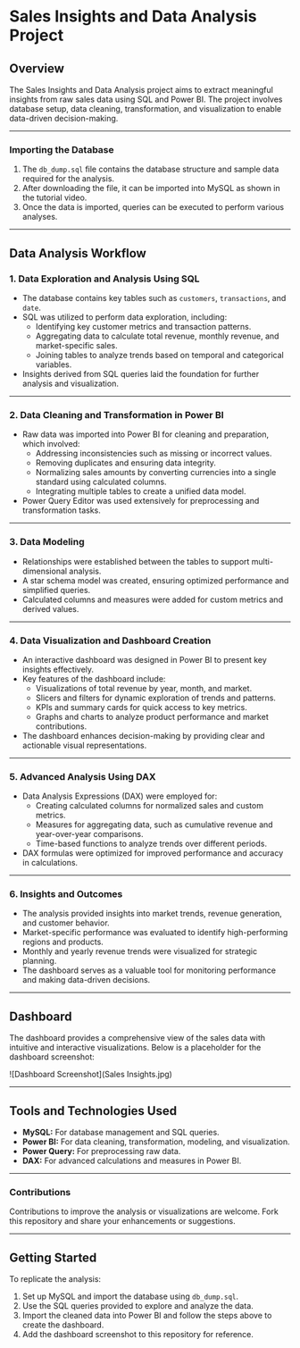 # Sales Insights and Data Analysis Project

## Overview
The Sales Insights and Data Analysis project aims to extract meaningful insights from raw sales data using SQL and Power BI. The project involves database setup, data cleaning, transformation, and visualization to enable data-driven decision-making.

---

### Importing the Database
1. The `db_dump.sql` file contains the database structure and sample data required for the analysis.
2. After downloading the file, it can be imported into MySQL as shown in the tutorial video.
3. Once the data is imported, queries can be executed to perform various analyses.

---

## Data Analysis Workflow

### 1. Data Exploration and Analysis Using SQL
- The database contains key tables such as `customers`, `transactions`, and `date`. 
- SQL was utilized to perform data exploration, including:
  - Identifying key customer metrics and transaction patterns.
  - Aggregating data to calculate total revenue, monthly revenue, and market-specific sales.
  - Joining tables to analyze trends based on temporal and categorical variables.
- Insights derived from SQL queries laid the foundation for further analysis and visualization.

---

### 2. Data Cleaning and Transformation in Power BI
- Raw data was imported into Power BI for cleaning and preparation, which involved:
  - Addressing inconsistencies such as missing or incorrect values.
  - Removing duplicates and ensuring data integrity.
  - Normalizing sales amounts by converting currencies into a single standard using calculated columns.
  - Integrating multiple tables to create a unified data model.
- Power Query Editor was used extensively for preprocessing and transformation tasks.

---

### 3. Data Modeling
- Relationships were established between the tables to support multi-dimensional analysis.
- A star schema model was created, ensuring optimized performance and simplified queries.
- Calculated columns and measures were added for custom metrics and derived values.

---

### 4. Data Visualization and Dashboard Creation
- An interactive dashboard was designed in Power BI to present key insights effectively. 
- Key features of the dashboard include:
  - Visualizations of total revenue by year, month, and market.
  - Slicers and filters for dynamic exploration of trends and patterns.
  - KPIs and summary cards for quick access to key metrics.
  - Graphs and charts to analyze product performance and market contributions.
- The dashboard enhances decision-making by providing clear and actionable visual representations.

---

### 5. Advanced Analysis Using DAX
- Data Analysis Expressions (DAX) were employed for:
  - Creating calculated columns for normalized sales and custom metrics.
  - Measures for aggregating data, such as cumulative revenue and year-over-year comparisons.
  - Time-based functions to analyze trends over different periods.
- DAX formulas were optimized for improved performance and accuracy in calculations.

---

### 6. Insights and Outcomes
- The analysis provided insights into market trends, revenue generation, and customer behavior.
- Market-specific performance was evaluated to identify high-performing regions and products.
- Monthly and yearly revenue trends were visualized for strategic planning.
- The dashboard serves as a valuable tool for monitoring performance and making data-driven decisions.

---

## Dashboard
The dashboard provides a comprehensive view of the sales data with intuitive and interactive visualizations. Below is a placeholder for the dashboard screenshot:

![Dashboard Screenshot](Sales Insights.jpg)

---

## Tools and Technologies Used
- **MySQL:** For database management and SQL queries.
- **Power BI:** For data cleaning, transformation, modeling, and visualization.
- **Power Query:** For preprocessing raw data.
- **DAX:** For advanced calculations and measures in Power BI.

---

### Contributions
Contributions to improve the analysis or visualizations are welcome. Fork this repository and share your enhancements or suggestions.

---

## Getting Started
To replicate the analysis:
1. Set up MySQL and import the database using `db_dump.sql`.
2. Use the SQL queries provided to explore and analyze the data.
3. Import the cleaned data into Power BI and follow the steps above to create the dashboard.
4. Add the dashboard screenshot to this repository for reference.
